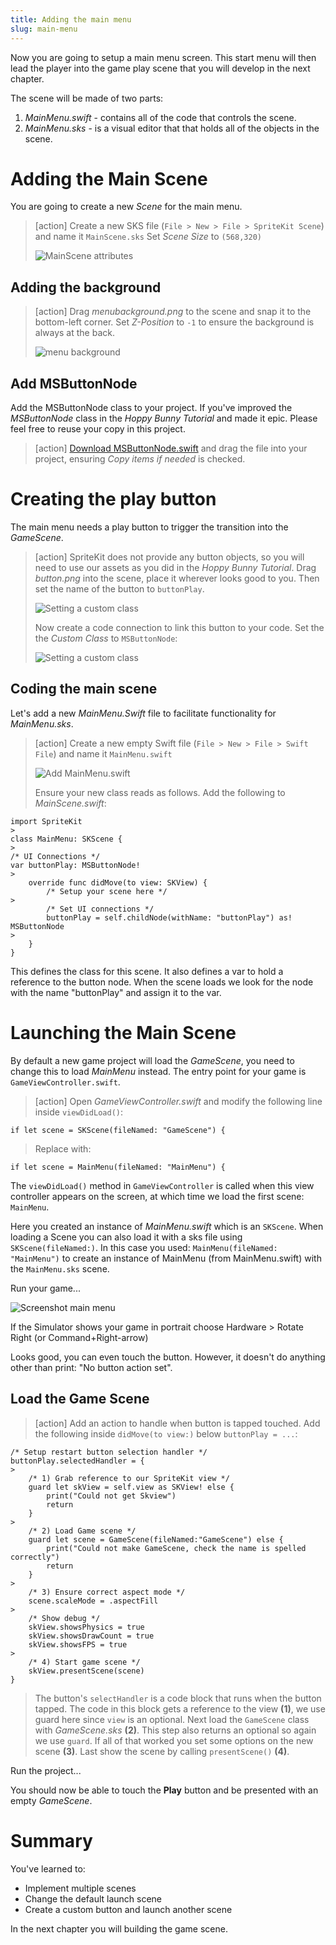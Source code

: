```yaml
---
title: Adding the main menu
slug: main-menu
---
```


Now you are going to setup a main menu screen. This start menu will then lead 
the player into the game play scene that you will develop in the next chapter.

The scene will be made of two parts:

1. *MainMenu.swift* - contains all of the code that controls the scene.
2. *MainMenu.sks* - is a visual editor that that holds all of the objects in the scene.

# Adding the Main Scene

You are going to create a new *Scene* for the main menu.

> [action]
> Create a new SKS file (`File > New > File > SpriteKit Scene`) and name it `MainScene.sks`
> Set *Scene Size* to `(568,320)`
>
> ![MainScene attributes](../Tutorial-Images/p5-01-menu-scene.png)
>

## Adding the background

> [action]
> Drag *menubackground.png* to the scene and snap it to the bottom-left corner.
> Set *Z-Position* to `-1` to ensure the background is always at the back.
>
> ![menu background](../Tutorial-Images/p5-02-menu-scene.png)

## Add MSButtonNode

Add the MSButtonNode class to your project. If you've improved the *MSButtonNode* class 
in the *Hoppy Bunny Tutorial* and made it epic. Please feel free to reuse your copy in 
this project.

> [action]
> [Download MSButtonNode.swift](../MSButtonNode.swift) and drag the file into your project, 
> ensuring *Copy items if needed* is checked.
>

# Creating the play button

The main menu needs a play button to trigger the transition into the *GameScene*.

> [action]
> SpriteKit does not provide any button objects, so you will need to use our assets as you 
> did in the *Hoppy Bunny Tutorial*.
> Drag *button.png* into the scene, place it wherever looks good to you.
> Then set the name of the button to `buttonPlay`. 
>
> ![Setting a custom class](../Tutorial-Images/p5-03-button-name.png)
>
> Now create a code connection to link this button to your code. Set the 
> the *Custom Class* to `MSButtonNode`:
>
> ![Setting a custom class](../Tutorial-Images/p5-03-msbuttonnode.png)
>

## Coding the main scene

Let's add a new *MainMenu.Swift* file to facilitate functionality for 
*MainMenu.sks*.

> [action]
> Create a new empty Swift file (`File > New > File > Swift File`) and name it 
> `MainMenu.swift`
>
> ![Add MainMenu.swift](../Tutorial-Images/p5-05-mainmenu-swift.png)
>
> Ensure your new class reads as follows. Add the following to *MainScene.swift*:
>
```
import SpriteKit
>
class MainMenu: SKScene {
>
/* UI Connections */
var buttonPlay: MSButtonNode!
>    
    override func didMove(to view: SKView) {
        /* Setup your scene here */
>
        /* Set UI connections */
        buttonPlay = self.childNode(withName: "buttonPlay") as! MSButtonNode
>      
    }
}
```
>

This defines the class for this scene. It also defines a var to hold a reference to the button node. When the scene 
loads we look for the node with the name "buttonPlay" and assign it to the var. 

# Launching the Main Scene

By default a new game project will load the *GameScene*, you need to change this to 
load *MainMenu* instead. The entry point for your game is `GameViewController.swift`. 

> [action]
> Open *GameViewController.swift* and modify the following line inside `viewDidLoad()`:
>
```
if let scene = SKScene(fileNamed: "GameScene") {
```
> Replace with:
```
if let scene = MainMenu(fileNamed: "MainMenu") {
```

The `viewDidLoad()` method in `GameViewController` is called when this view controller 
appears on the screen, at which time we load the first scene: `MainMenu`. 

Here you created an instance of *MainMenu.swift* which is an `SKScene`. When loading a Scene 
you can also load it with a sks file using `SKScene(fileNamed:)`. In this case you used: 
`MainMenu(fileNamed: "MainMenu")` to create an instance of MainMenu (from MainMenu.swift)
with the `MainMenu.sks` scene. 

Run your game...

![Screenshot main menu](../Tutorial-Images/p5-04-button-test.png)

If the Simulator shows your game in portrait choose Hardware > Rotate Right 
(or Command+Right-arrow)

Looks good, you can even touch the button. However, it doesn't do anything other than 
print: "No button action set".

## Load the Game Scene

> [action]
> Add an action to handle when button is tapped touched. Add the 
> following inside `didMove(to view:)` below `buttonPlay = ...`:
> 
```
/* Setup restart button selection handler */
buttonPlay.selectedHandler = {
>    
    /* 1) Grab reference to our SpriteKit view */
    guard let skView = self.view as SKView! else {
        print("Could not get Skview")
        return
    }
>    
    /* 2) Load Game scene */
    guard let scene = GameScene(fileNamed:"GameScene") else {
        print("Could not make GameScene, check the name is spelled correctly")
        return
    }
>    
    /* 3) Ensure correct aspect mode */
    scene.scaleMode = .aspectFill
>   
    /* Show debug */
    skView.showsPhysics = true
    skView.showsDrawCount = true
    skView.showsFPS = true
>    
    /* 4) Start game scene */
    skView.presentScene(scene)
}
```
>
> The button's `selectHandler` is a code block that runs when the button tapped. 
> The code in this block gets a reference to the view **(1)**, we use guard here since `view`
> is an optional. Next load the `GameScene` class with *GameScene.sks* **(2)**. This step also returns 
> an optional so again we use `guard`. If all of that worked you set some options on the new scene
> **(3)**. Last show the scene by calling `presentScene()` **(4)**.
> 

Run the project...

You should now be able to touch the **Play** button and be presented with an empty 
*GameScene*.

# Summary

You've learned to:

- Implement multiple scenes
- Change the default launch scene
- Create a custom button and launch another scene

In the next chapter you will building the game scene.
